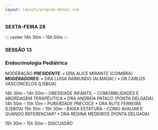 ```yaml
---
layout: layouts/program-detail.njk
---
```

### SEXTA-FEIRA 28  
::: center
14h 30m – 15h 50m 
:::
### SESSÃO 13
### Endocrinologia Pediátrica

MODERAÇÃO
***PRESIDENTE***: • DRA ALICE MIRANTE (COIMBRA)
***MODERADORES***: • DRA LUISA RAIMUNDO (ALMADA) /
• DR CARLOS VASCONCELOS (LISBOA)

14h 30m – 14h 50m – OBESIDADE INFANTIL – COMORBILIDADES E ABORDAGEM TERAPÊUTICA
• DRA ANDREIA PATACO (PONTA DELGADA)
14h 50m – 15h 10m – PUBERDADE PRECOCE
• DRA RUTE FERREIRA (LISBOA)
15h 10m – 15h 30m – BAIXA ESTATURA – COMO AVALIAR E QUANDO REFERENCIAR?
• DRA REGINA MEDEIROS (PONTA DELGADA)

15h 30m – 15h 50m – DISCUSSÃO